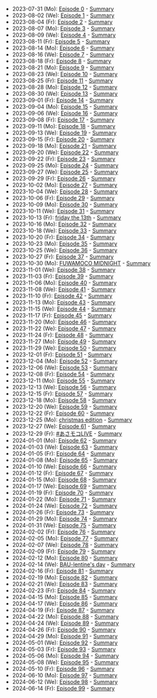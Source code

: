- 2023-07-31 (Mo): [Episode 0](https://youtu.be/Qd7ohtlOOkQ) - [Summary](./transcript/20230731/summary.md)
- 2023-08-02 (We): [Episode 1](https://youtu.be/4giLWiqvyVo) - [Summary](./transcript/20230802/summary.md)
- 2023-08-04 (Fr): [Episode 2](https://youtu.be/YILB_0QF-uI) - [Summary](./transcript/20230804/summary.md)
- 2023-08-07 (Mo): [Episode 3](https://youtu.be/Nph4ogfhuBE) - [Summary](./transcript/20230807/summary.md)
- 2023-08-09 (We): [Episode 4](https://youtu.be/cS_4XGXUOeg) - [Summary](./transcript/20230809/summary.md)
- 2023-08-11 (Fr): [Episode 5](https://youtu.be/v5U0pUY24xs) - [Summary](./transcript/20230811/summary.md)
- 2023-08-14 (Mo): [Episode 6](https://youtu.be/VdRKCMgF-Ug) - [Summary](./transcript/20230814/summary.md)
- 2023-08-16 (We): [Episode 7](https://youtu.be/sUJVYegLEN4) - [Summary](./transcript/20230816/summary.md)
- 2023-08-18 (Fr): [Episode 8](https://youtu.be/-UBdZ4tykfI) - [Summary](./transcript/20230818/summary.md)
- 2023-08-21 (Mo): [Episode 9](https://youtu.be/4IX46S1AiJk) - [Summary](./transcript/20230821/summary.md)
- 2023-08-23 (We): [Episode 10](https://youtu.be/Vi46JBb2aY4) - [Summary](./transcript/20230823/summary.md)
- 2023-08-25 (Fr): [Episode 11](https://youtu.be/dZwzqM4UOME) - [Summary](./transcript/20230825/summary.md)
- 2023-08-28 (Mo): [Episode 12](https://youtu.be/wz04zoH_THU) - [Summary](./transcript/20230828/summary.md)
- 2023-08-30 (We): [Episode 13](https://youtu.be/rD_ZE3DrWlY) - [Summary](./transcript/20230830/summary.md)
- 2023-09-01 (Fr): [Episode 14](https://youtu.be/ydD-l-36UHk) - [Summary](./transcript/20230901/summary.md)
- 2023-09-04 (Mo): [Episode 15](https://youtu.be/5Qc-PJ_ewGU) - [Summary](./transcript/20230904/summary.md)
- 2023-09-06 (We): [Episode 16](https://youtu.be/Z3C4pzDIeEo) - [Summary](./transcript/20230906/summary.md)
- 2023-09-08 (Fr): [Episode 17](https://youtu.be/HRSKx7qshyQ) - [Summary](./transcript/20230908/summary.md)
- 2023-09-11 (Mo): [Episode 18](https://youtu.be/_scYvetrFEo) - [Summary](./transcript/20230911/summary.md)
- 2023-09-13 (We): [Episode 19](https://youtu.be/8w8utBUJwEY) - [Summary](./transcript/20230913/summary.md)
- 2023-09-15 (Fr): [Episode 20](https://youtu.be/U1pBlHt7jD8) - [Summary](./transcript/20230915/summary.md)
- 2023-09-18 (Mo): [Episode 21](https://youtu.be/ySxu81riSGY) - [Summary](./transcript/20230918/summary.md)
- 2023-09-20 (We): [Episode 22](https://youtu.be/_aK_6Wb05hY) - [Summary](./transcript/20230920/summary.md)
- 2023-09-22 (Fr): [Episode 23](https://youtu.be/RDlng6GMJno) - [Summary](./transcript/20230922/summary.md)
- 2023-09-25 (Mo): [Episode 24](https://youtu.be/0mS9yvp-SbM) - [Summary](./transcript/20230925/summary.md)
- 2023-09-27 (We): [Episode 25](https://youtu.be/VzT1MBdQsWE) - [Summary](./transcript/20230927/summary.md)
- 2023-09-29 (Fr): [Episode 26](https://youtu.be/A844xQnE97A) - [Summary](./transcript/20230929/summary.md)
- 2023-10-02 (Mo): [Episode 27](https://youtu.be/PkKdHUz89jY) - [Summary](./transcript/20231002/summary.md)
- 2023-10-04 (We): [Episode 28](https://youtu.be/gwjuPSwi2Ho) - [Summary](./transcript/20231004/summary.md)
- 2023-10-06 (Fr): [Episode 29](https://youtu.be/Tu6QNPp9d3c) - [Summary](./transcript/20231006/summary.md)
- 2023-10-09 (Mo): [Episode 30](https://youtu.be/4ljeCZkA2mc) - [Summary](./transcript/20231009/summary.md)
- 2023-10-11 (We): [Episode 31](https://youtu.be/f270ObaKNZw) - [Summary](./transcript/20231011/summary.md)
- 2023-10-13 (Fr): [friday the 13th](https://youtu.be/QW_VwFyUBeU) - [Summary](./transcript/20231013/summary.md)
- 2023-10-16 (Mo): [Episode 32](https://youtu.be/qTcTR5q0gTk) - [Summary](./transcript/20231016/summary.md)
- 2023-10-18 (We): [Episode 33](https://youtu.be/1C4TFSqt_nk) - [Summary](./transcript/20231018/summary.md)
- 2023-10-20 (Fr): [Episode 34](https://youtu.be/WttmEXH3VWs) - [Summary](./transcript/20231020/summary.md)
- 2023-10-23 (Mo): [Episode 35](https://youtu.be/VV4H3SFTb8k) - [Summary](./transcript/20231023/summary.md)
- 2023-10-25 (We): [Episode 36](https://youtu.be/NRnMHn7bBHI) - [Summary](./transcript/20231025/summary.md)
- 2023-10-27 (Fr): [Episode 37](https://youtu.be/JGuhonVvvoE) - [Summary](./transcript/20231027/summary.md)
- 2023-10-30 (Mo): [FUWAMOCO MIDNIGHT](https://youtu.be/f6Xtez79CNs) - [Summary](./transcript/20231030/summary.md)
- 2023-11-01 (We): [Episode 38](https://youtu.be/X4Anzun9bKk) - [Summary](./transcript/20231101/summary.md)
- 2023-11-03 (Fr): [Episode 39](https://youtu.be/3Ddj-qG98nU) - [Summary](./transcript/20231103/summary.md)
- 2023-11-06 (Mo): [Episode 40](https://youtu.be/V5v4Na0j9Ro) - [Summary](./transcript/20231106/summary.md)
- 2023-11-08 (We): [Episode 41](https://youtu.be/8w37u9FOvpk) - [Summary](./transcript/20231108/summary.md)
- 2023-11-10 (Fr): [Episode 42](https://youtu.be/pMVUiczAd74) - [Summary](./transcript/20231110/summary.md)
- 2023-11-13 (Mo): [Episode 43](https://youtu.be/TJbJTq8DD-U) - [Summary](./transcript/20231113/summary.md)
- 2023-11-15 (We): [Episode 44](https://youtu.be/SFB8O55DTNw) - [Summary](./transcript/20231115/summary.md)
- 2023-11-17 (Fr): [Episode 45](https://youtu.be/O8HEew0UC7A) - [Summary](./transcript/20231117/summary.md)
- 2023-11-20 (Mo): [Episode 46](https://youtu.be/8mI5oiPOYm4) - [Summary](./transcript/20231120/summary.md)
- 2023-11-22 (We): [Episode 47](https://youtu.be/duICxeTSRJo) - [Summary](./transcript/20231122/summary.md)
- 2023-11-24 (Fr): [Episode 48](https://youtu.be/fRytzbbNoCo) - [Summary](./transcript/20231124/summary.md)
- 2023-11-27 (Mo): [Episode 49](https://youtu.be/6wfIKjnYxwQ) - [Summary](./transcript/20231127/summary.md)
- 2023-11-29 (We): [Episode 50](https://youtu.be/fPFDx54Y1tI) - [Summary](./transcript/20231129/summary.md)
- 2023-12-01 (Fr): [Episode 51](https://youtu.be/v6lsxvh3qNs) - [Summary](./transcript/20231201/summary.md)
- 2023-12-04 (Mo): [Episode 52](https://youtu.be/Iq0PC1B8HCM) - [Summary](./transcript/20231204/summary.md)
- 2023-12-06 (We): [Episode 53](https://youtu.be/c5y7fR88Ngo) - [Summary](./transcript/20231206/summary.md)
- 2023-12-08 (Fr): [Episode 54](https://youtu.be/91NURP2SgC8) - [Summary](./transcript/20231208/summary.md)
- 2023-12-11 (Mo): [Episode 55](https://youtu.be/j1vp5W3pYpA) - [Summary](./transcript/20231211/summary.md)
- 2023-12-13 (We): [Episode 56](https://youtu.be/OSGvHVy1wn0) - [Summary](./transcript/20231213/summary.md)
- 2023-12-15 (Fr): [Episode 57](https://youtu.be/suSvc7ijPv8) - [Summary](./transcript/20231215/summary.md)
- 2023-12-18 (Mo): [Episode 58](https://youtu.be/VwnzT5CkWds) - [Summary](./transcript/20231218/summary.md)
- 2023-12-20 (We): [Episode 59](https://youtu.be/7TWeHToWRyU) - [Summary](./transcript/20231220/summary.md)
- 2023-12-22 (Fr): [Episode 60](https://youtu.be/zu3kYXC8GYs) - [Summary](./transcript/20231222/summary.md)
- 2023-12-25 (Mo): [christmas edition](https://youtu.be/ddeU_2d6pjA) - [Summary](./transcript/20231225/summary.md)
- 2023-12-27 (We): [Episode 61](https://youtu.be/N-x6_8v4nnw) - [Summary](./transcript/20231227/summary.md)
- 2023-12-29 (Fr): [#あさモコLIVE](https://youtu.be/2LBUGKmvebc) - [Summary](./transcript/20231229/summary.md)
- 2024-01-01 (Mo): [Episode 62](https://youtu.be/YxkjfewtHpE) - [Summary](./transcript/20240101/summary.md)
- 2024-01-03 (We): [Episode 63](https://youtu.be/xE6S8eMeHRw) - [Summary](./transcript/20240103/summary.md)
- 2024-01-05 (Fr): [Episode 64](https://youtu.be/IvcuF4RlRvQ) - [Summary](./transcript/20240105/summary.md)
- 2024-01-08 (Mo): [Episode 65](https://youtu.be/Q8pQaiEmNAQ) - [Summary](./transcript/20240108/summary.md)
- 2024-01-10 (We): [Episode 66](https://youtu.be/js_Z9bB1Sog) - [Summary](./transcript/20240110/summary.md)
- 2024-01-12 (Fr): [Episode 67](https://youtu.be/JJR8hAEbECA) - [Summary](./transcript/20240112/summary.md)
- 2024-01-15 (Mo): [Episode 68](https://youtu.be/Cedlvs7ur7k) - [Summary](./transcript/20240115/summary.md)
- 2024-01-17 (We): [Episode 69](https://youtu.be/r-bJNL11ah4) - [Summary](./transcript/20240117/summary.md)
- 2024-01-19 (Fr): [Episode 70](https://youtu.be/E_hsZFDEKPs) - [Summary](./transcript/20240119/summary.md)
- 2024-01-22 (Mo): [Episode 71](https://youtu.be/MR38tWe0r38) - [Summary](./transcript/20240122/summary.md)
- 2024-01-24 (We): [Episode 72](https://youtu.be/fTaj_UzI3rs) - [Summary](./transcript/20240124/summary.md)
- 2024-01-26 (Fr): [Episode 73](https://youtu.be/Kg3z19krjxc) - [Summary](./transcript/20240126/summary.md)
- 2024-01-29 (Mo): [Episode 74](https://youtu.be/rShDkBgyol4) - [Summary](./transcript/20240129/summary.md)
- 2024-01-31 (We): [Episode 75](https://youtu.be/gxZYeXU5Dek) - [Summary](./transcript/20240131/summary.md)
- 2024-02-02 (Fr): [Episode 76](https://youtu.be/dc8RmlvhM9k) - [Summary](./transcript/20240202/summary.md)
- 2024-02-05 (Mo): [Episode 77](https://youtu.be/gunjt6dWp_Y) - [Summary](./transcript/20240205/summary.md)
- 2024-02-07 (We): [Episode 78](https://youtu.be/Q63GpUbKjjw) - [Summary](./transcript/20240207/summary.md)
- 2024-02-09 (Fr): [Episode 79](https://youtu.be/8TbaxoOgHhQ) - [Summary](./transcript/20240209/summary.md)
- 2024-02-12 (Mo): [Episode 80](https://youtu.be/m-kuDdF_iLc) - [Summary](./transcript/20240212/summary.md)
- 2024-02-14 (We): [BAU-lentine's day](https://youtu.be/nMl8WQ1Iuls) - [Summary](./transcript/20240214/summary.md)
- 2024-02-16 (Fr): [Episode 81](https://youtu.be/QotQYM6nqGQ) - [Summary](./transcript/20240216/summary.md)
- 2024-02-19 (Mo): [Episode 82](https://youtu.be/BW7yzCaqTII) - [Summary](./transcript/20240219/summary.md)
- 2024-02-21 (We): [Episode 83](https://youtu.be/8b9vrCNeXfI) - [Summary](./transcript/20240221/summary.md)
- 2024-02-23 (Fr): [Episode 84](https://youtu.be/6-XcGLUSYFE) - [Summary](./transcript/20240223/summary.md)
- 2024-04-15 (Mo): [Episode 85](https://youtu.be/3vjDKAjuN90) - [Summary](./transcript/20240415/summary.md)
- 2024-04-17 (We): [Episode 86](https://youtu.be/ktznm6I4N40) - [Summary](./transcript/20240417/summary.md)
- 2024-04-19 (Fr): [Episode 87](https://youtu.be/Ddkp6C2xKnc) - [Summary](./transcript/20240419/summary.md)
- 2024-04-22 (Mo): [Episode 88](https://youtu.be/XK4HLRuDAaU) - [Summary](./transcript/20240422/summary.md)
- 2024-04-24 (We): [Episode 89](https://youtu.be/_uAalFIWtqM) - [Summary](./transcript/20240424/summary.md)
- 2024-04-26 (Fr): [Episode 90](https://youtu.be/gCYXKgYcFmk) - [Summary](./transcript/20240426/summary.md)
- 2024-04-29 (Mo): [Episode 91](https://youtu.be/xlARRtCMwSY) - [Summary](./transcript/20240429/summary.md)
- 2024-05-01 (We): [Episode 92](https://youtu.be/1pNasjVO0mk) - [Summary](./transcript/20240501/summary.md)
- 2024-05-03 (Fr): [Episode 93](https://youtu.be/g74KvmrYo0M) - [Summary](./transcript/20240503/summary.md)
- 2024-05-06 (Mo): [Episode 94](https://youtu.be/5uQ0WNOn6Eg) - [Summary](./transcript/20240506/summary.md)
- 2024-05-08 (We): [Episode 95](https://youtu.be/jxsLZqPS--M) - [Summary](./transcript/20240508/summary.md)
- 2024-05-10 (Fr): [Episode 96](https://youtu.be/b7e9XNZe9c0) - [Summary](./transcript/20240510/summary.md)
- 2024-06-10 (Mo): [Episode 97](https://youtu.be/oKVNiM-NuJU) - [Summary](./transcript/20240610/summary.md)
- 2024-06-12 (We): [Episode 98](https://youtu.be/5qFX0nlnHIQ) - [Summary](./transcript/20240612/summary.md)
- 2024-06-14 (Fr): [Episode 99](https://youtu.be/8cOOCpt6HNM) - [Summary](./transcript/20240614/summary.md)
